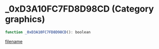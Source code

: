 # _0xD3A10FC7FD8D98CD (Category graphics)

```js
function _0xD3A10FC7FD8D98CD(): boolean
```

[filename](_0xD3A10FC7FD8D98CD_m.md ':include')